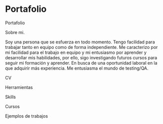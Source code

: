 # Portafolio
Portafolio

Sobre mi.

Soy una persona que se esfuerza en todo momento. Tengo facilidad para trabajar tanto en equipo como de forma independiente. Me caracterizo por mi facilidad para el trabajo en equipo y mi entusiasmo por aprender y desarrollar mis habilidades, por ello, sigo investigando futuros cursos para seguir mi formación y aprender. En busca de una oportunidad laboral en la que adquirir más experiencia. Me entusiasma el mundo de testing/QA.


CV


Herramientas

Skills


Cursos

Ejemplos de trabajos


